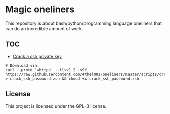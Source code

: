 # Magic oneliners

This repository is about bash/python/programming language oneliners that can do an incredible amount of work.

## TOC

* [Crack a ssh private key](https://raw.githubusercontent.com/4thel00z/oneliners/master/scripts/crack_ssh_password.zsh)

```
# Download via: 
curl --proto '=https' --tlsv1.2 -sSf https://raw.githubusercontent.com/4thel00z/oneliners/master/scripts/crack_ssh_password.zsh > crack_ssh_password.zsh && chmod +x crack_ssh_password.zsh
```

## License

This project is licensed under the GPL-3 license.
